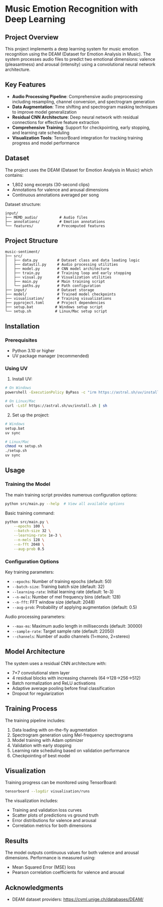 # Music Emotion Recognition with Deep Learning

## Project Overview

This project implements a deep learning system for music emotion recognition using the DEAM (Dataset for Emotion Analysis in Music). The system processes audio files to predict two emotional dimensions: valence (pleasantness) and arousal (intensity) using a convolutional neural network architecture.

## Key Features

- **Audio Processing Pipeline**: Comprehensive audio preprocessing including resampling, channel conversion, and spectrogram generation
- **Data Augmentation**: Time shifting and spectrogram masking techniques to improve model generalization
- **Residual CNN Architecture**: Deep neural network with residual connections for effective feature extraction
- **Comprehensive Training**: Support for checkpointing, early stopping, and learning rate scheduling
- **Visualization Tools**: TensorBoard integration for tracking training progress and model performance

## Dataset

The project uses the DEAM (Dataset for Emotion Analysis in Music) which contains:

- 1,802 song excerpts (30-second clips)
- Annotations for valence and arousal dimensions
- Continuous annotations averaged per song

Dataset structure:

```
input/
├── MEMD_audio/          # Audio files
├── annotations/         # Emotion annotations
└── features/           # Precomputed features
```

## Project Structure

```
music-sentiment/
├── src/
│   ├── data.py         # Dataset class and data loading logic
│   ├── datautil.py     # Audio processing utilities
│   ├── model.py        # CNN model architecture
│   ├── train.py        # Training loop and early stopping
│   ├── visual.py       # Visualization utilities
│   ├── main.py         # Main training script
│   └── paths.py        # Path configuration
├── input/              # Dataset storage
├── model/              # Trained model checkpoints
├── visualisation/      # Training visualizations
├── pyproject.toml      # Project dependencies
├── setup.bat          # Windows setup script
└── setup.sh           # Linux/Mac setup script
```

## Installation

### Prerequisites

- Python 3.10 or higher
- UV package manager (recommended)

### Using UV

1. Install UV:

```bash
# On Windows
powershell -ExecutionPolicy ByPass -c "irm https://astral.sh/uv/install.ps1 | iex"

# On Linux/Mac
curl -LsSf https://astral.sh/uv/install.sh | sh
```

2. Set up the project:

```bash
# Windows
setup.bat
uv sync

# Linux/Mac
chmod +x setup.sh
./setup.sh
uv sync
```

## Usage

### Training the Model

The main training script provides numerous configuration options:

```bash
python src/main.py --help  # View all available options
```

Basic training command:

```bash
python src/main.py \
    --epochs 100 \
    --batch-size 32 \
    --learning-rate 1e-3 \
    --n-mels 128 \
    --n-fft 2048 \
    --aug-prob 0.5
```

### Configuration Options

Key training parameters:

- `--epochs`: Number of training epochs (default: 50)
- `--batch-size`: Training batch size (default: 32)
- `--learning-rate`: Initial learning rate (default: 1e-3)
- `--n-mels`: Number of mel frequency bins (default: 128)
- `--n-fft`: FFT window size (default: 2048)
- `--aug-prob`: Probability of applying augmentation (default: 0.5)

Audio processing parameters:

- `--max-ms`: Maximum audio length in milliseconds (default: 30000)
- `--sample-rate`: Target sample rate (default: 22050)
- `--channels`: Number of audio channels (1=mono, 2=stereo)

## Model Architecture

The system uses a residual CNN architecture with:

- 7×7 convolutional stem layer
- 4 residual blocks with increasing channels (64→128→256→512)
- Batch normalization and ReLU activations
- Adaptive average pooling before final classification
- Dropout for regularization

## Training Process

The training pipeline includes:

1. Data loading with on-the-fly augmentation
2. Spectrogram generation using Mel-frequency spectrograms
3. Model training with Adam optimizer
4. Validation with early stopping
5. Learning rate scheduling based on validation performance
6. Checkpointing of best model

## Visualization

Training progress can be monitored using TensorBoard:

```bash
tensorboard --logdir visualisation/runs
```

The visualization includes:

- Training and validation loss curves
- Scatter plots of predictions vs ground truth
- Error distributions for valence and arousal
- Correlation metrics for both dimensions

## Results

The model outputs continuous values for both valence and arousal dimensions. Performance is measured using:

- Mean Squared Error (MSE) loss
- Pearson correlation coefficients for valence and arousal

## Acknowledgments

- DEAM dataset providers: <https://cvml.unige.ch/databases/DEAM/>
